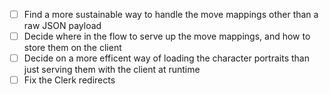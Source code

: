 - [ ] Find a more sustainable way to handle the move mappings other than a raw JSON payload
- [ ] Decide where in the flow to serve up the move mappings, and how to store them on the client
- [ ] Decide on a more efficent way of loading the character portraits than just serving them with the client at runtime
- [ ] Fix the Clerk redirects